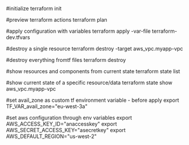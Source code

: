 #initialize
terraform init



#preview terraform actions
terraform plan



#apply configuration with variables
terraform apply -var-file terraform-dev.tfvars



#destroy a single resource
terraform destroy -target aws_vpc.myapp-vpc



#destroy everything fromtf files
terraform destroy



#show resources and components from current state
terraform state list



#show current state of a specific resource/data
terraform state show aws_vpc.myapp-vpc    



#set avail_zone as custom tf environment variable - before apply
export TF_VAR_avail_zone="eu-west-3a"



#set aws configuration through env variables
export AWS_ACCESS_KEY_ID="anaccesskey"
export AWS_SECRET_ACCESS_KEY="asecretkey"
export AWS_DEFAULT_REGION="us-west-2"